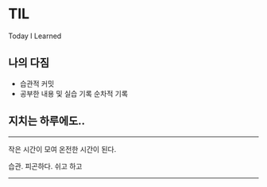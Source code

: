 # TIL

Today I Learned

## 나의 다짐

- 습관적 커밋
- 공부한 내용 및 실습 기록 순차적 기록

## 지치는 하루에도..

---

작은 시간이 모여 온전한 시간이 된다.

습관. 피곤하다. 쉬고 하고 

---
